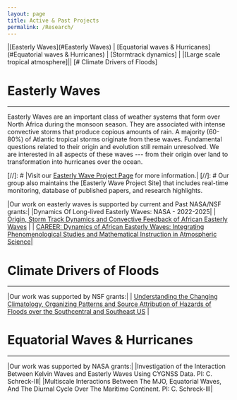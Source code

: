 ```yaml
---
layout: page
title: Active & Past Projects
permalink: /Research/
---
```





|[Easterly Waves](#Easterly Waves) | [Equatorial waves & Hurricanes](#Equatorial waves & Hurricanes) | [Stormtrack dynamics] |
|[Large scale tropical atmosphere]|| [# Climate Drivers of Floods]



# Easterly Waves
------------------------------------------------

Easterly Waves are an important class of weather systems that form over North Africa during the monsoon season. They are associated with intense convective storms that produce copious amounts of rain. A majority (60-80%) of Atlantic tropical storms originate from these waves. Fundamental questions related to their origin and evolution still remain unresolved.  We are interested in all aspects of these waves --- from their origin over land to transformation into hurricanes over the ocean. 



[//]: #  |Visit our [Easterly Wave Project Page](/Research/ews.html) for more information.|
[//]: # Our group also maintains the [Easterly Wave Project Site] that includes real-time monitoring, database of published papers, and research highlights.



|Our work on easterly waves is supported by current and Past NASA/NSF grants:|
|Dynamics Of Long-lived Easterly Waves: NASA - 2022-2025|
| [Origin, Storm Track Dynamics and Convective Feedback of African Easterly Waves](http://www.nsf.gov/awardsearch/showAward?AWD_ID=1433763&HistoricalAwards=false) |
| [CAREER: Dynamics of African Easterly Waves: Integrating Phenomenological Studies and Mathematical Instruction in Atmospheric Science](http://www.nsf.gov/awardsearch/showAward?AWD_ID=0847323&HistoricalAwards=false)|



# Climate Drivers of Floods
------------------------------------------------

|Our work was supported by NSF grants:|
| [Understanding the Changing Climatology, Organizing Patterns and Source Attribution of Hazards of Floods over the Southcentral and Southeast US](https://www.nsf.gov/awardsearch/showAward?AWD_ID=2208562&HistoricalAwards=false) |


# Equatorial  Waves & Hurricanes
------------------------------------------------

|Our work was supported by NASA grants:|
|Investigation of the Interaction Between Kelvin Waves and Easterly Waves Using CYGNSS Data. PI: C. Schreck-III|
|Multiscale Interactions Between The MJO, Equatorial Waves, And The Diurnal Cycle Over The Maritime Continent. PI: C. Schreck-III|
